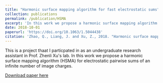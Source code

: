 ```yaml
---
title: "Harmonic surface mapping algorithm for fast electrostatic sums"
collection: publications
permalink: /publication/HSMA
excerpt: 'In this work we propose a harmonic surface mapping algorithm (HSMA) for electrostatic pairwise sums of an infinite number of image charges.'
date: 2018-10-01
paperurl: 'https://doi.org/10.1063/1.5044438'
citation: 'Zhao, Q., Liang, J. and Xu, Z., 2018. "Harmonic surface mapping algorithm for fast electrostatic sums". <i>The Journal of Chemical Physics</i>, 149(8), p.084111.'
---
```

This is a project thaat I particpated in as an undergraduate research assistant in Prof. Zhenli Xu's lab. In this work we propose a harmonic surface mapping algorithm (HSMA) for electrostatic pairwise sums of an infinite number of image charges.

[Download paper here](http://zhaoqy1996.github.io/files/HSMA.pdf)

